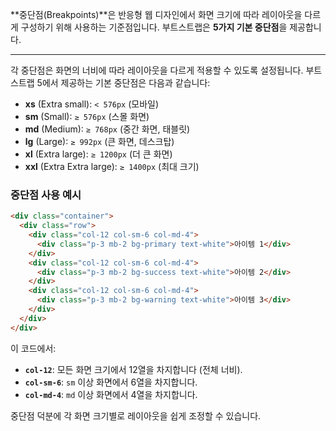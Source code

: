 **중단점(Breakpoints)**은 반응형 웹 디자인에서 화면 크기에 따라 레이아웃을 다르게 구성하기 위해 사용하는 기준점입니다. 부트스트랩은 **5가지 기본 중단점**을 제공합니다.

---

각 중단점은 화면의 너비에 따라 레이아웃을 다르게 적용할 수 있도록 설정됩니다. 부트스트랩 5에서 제공하는 기본 중단점은 다음과 같습니다:

- **xs** (Extra small): `< 576px` (모바일)
- **sm** (Small): `≥ 576px` (스몰 화면)
- **md** (Medium): `≥ 768px` (중간 화면, 태블릿)
- **lg** (Large): `≥ 992px` (큰 화면, 데스크탑)
- **xl** (Extra large): `≥ 1200px` (더 큰 화면)
- **xxl** (Extra Extra large): `≥ 1400px` (최대 크기)

### 중단점 사용 예시

```html
<div class="container">
  <div class="row">
    <div class="col-12 col-sm-6 col-md-4">
      <div class="p-3 mb-2 bg-primary text-white">아이템 1</div>
    </div>
    <div class="col-12 col-sm-6 col-md-4">
      <div class="p-3 mb-2 bg-success text-white">아이템 2</div>
    </div>
    <div class="col-12 col-sm-6 col-md-4">
      <div class="p-3 mb-2 bg-warning text-white">아이템 3</div>
    </div>
  </div>
</div>
```

이 코드에서:

- **`col-12`**: 모든 화면 크기에서 12열을 차지합니다 (전체 너비).
- **`col-sm-6`**: `sm` 이상 화면에서 6열을 차지합니다.
- **`col-md-4`**: `md` 이상 화면에서 4열을 차지합니다.

중단점 덕분에 각 화면 크기별로 레이아웃을 쉽게 조정할 수 있습니다.
